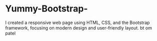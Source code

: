 # Yummy-Bootstrap-
I created a responsive web page using HTML, CSS, and the Bootstrap framework, focusing on modern design and user-friendly layout.
bt om patel 


